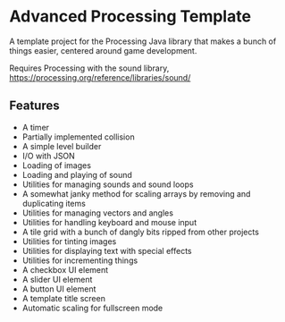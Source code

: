 # Advanced Processing Template
A template project for the Processing Java library that makes a bunch of 
things easier, centered around game development.  

Requires Processing with the sound library,  
https://processing.org/reference/libraries/sound/

## Features
- A timer
- Partially implemented collision
- A simple level builder
- I/O with JSON
- Loading of images
- Loading and playing of sound
- Utilities for managing sounds and sound loops
- A somewhat janky method for scaling arrays by removing and duplicating items
- Utilities for managing vectors and angles
- Utilities for handling keyboard and mouse input
- A tile grid with a bunch of dangly bits ripped from other projects
- Utilities for tinting images
- Utilities for displaying text with special effects
- Utilities for incrementing things
- A checkbox UI element
- A slider UI element
- A button UI element
- A template title screen
- Automatic scaling for fullscreen mode
